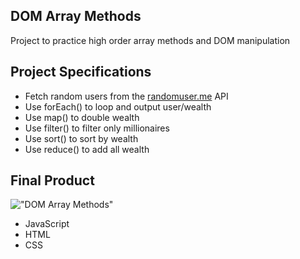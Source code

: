 ## DOM Array Methods

Project to practice high order array methods and DOM manipulation

## Project Specifications

- Fetch random users from the [randomuser.me](https://randomuser.me) API
- Use forEach() to loop and output user/wealth
- Use map() to double wealth
- Use filter() to filter only millionaires
- Use sort() to sort by wealth
- Use reduce() to add all wealth

## Final Product

!["DOM Array Methods"](https://raw.githubusercontent.com/yuzhakova/TBD.png)


- JavaScript
- HTML
- CSS